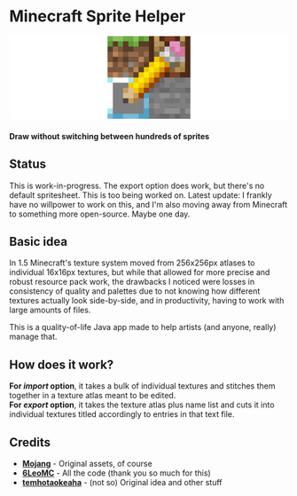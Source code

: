 # Minecraft Sprite Helper
![Logo](/readme/msh_logo_centered.png)
#### Draw without switching between hundreds of sprites

## Status

This is work-in-progress. The export option does work, but there's no default spritesheet. This is too being worked on. 
Latest update: I frankly have no willpower to work on this, and I'm also moving away from Minecraft to something more open-source. Maybe one day. 

## Basic idea
In 1.5 Minecraft's texture system moved from 256x256px atlases to individual 16x16px textures, but while that allowed for more precise and robust resource pack work, the drawbacks I noticed were losses in consistency of quality and palettes due to not knowing how different textures actually look side-by-side, and in productivity, having to work with large amounts of files. 

This is a quality-of-life Java app made to help artists (and anyone, really) manage that. 

## How does it work?
**For _import_ option**, it takes a bulk of individual textures and stitches them together in a texture atlas meant to be edited. <br>
**For _export_ option**, it takes the texture atlas plus name list and cuts it into individual textures titled accordingly to entries in that text file. 

## Credits
- **[Mojang](https://minecraft.net/)** - Original assets, of course
- **[6LeoMC](https://github.com/yzl210/)** - All the code (thank you so much for this)
- **[temhotaokeaha](https://github.com/temhotaokeaha/)** - (not so) Original idea and other stuff
